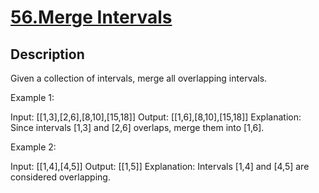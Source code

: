 # [56.Merge Intervals](https://leetcode.com/problems/merge-intervals/)
        
## Description
        
Given a collection of intervals, merge all overlapping intervals.

Example 1:


Input: [[1,3],[2,6],[8,10],[15,18]]
Output: [[1,6],[8,10],[15,18]]
Explanation: Since intervals [1,3] and [2,6] overlaps, merge them into [1,6].


Example 2:


Input: [[1,4],[4,5]]
Output: [[1,5]]
Explanation: Intervals [1,4] and [4,5] are considered overlapping.
